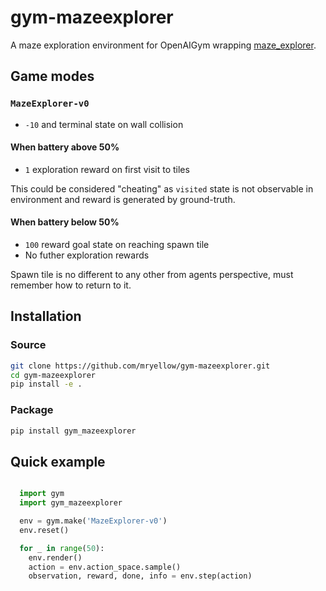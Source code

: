 # gym-mazeexplorer

A maze exploration environment for OpenAIGym wrapping [maze_explorer](https://github.com/mryellow/maze_explorer).

## Game modes

### `MazeExplorer-v0`

* `-10` and terminal state on wall collision

#### When battery above 50%

* `1` exploration reward on first visit to tiles

This could be considered "cheating" as `visited` state is not observable in environment and reward is generated by ground-truth.

#### When battery below 50%

* `100` reward goal state on reaching spawn tile
* No futher exploration rewards

Spawn tile is no different to any other from agents perspective, must remember how to return to it.

## Installation

### Source

```bash
git clone https://github.com/mryellow/gym-mazeexplorer.git
cd gym-mazeexplorer
pip install -e .
```

### Package

```bash
pip install gym_mazeexplorer
```

## Quick example

```python

  import gym
  import gym_mazeexplorer

  env = gym.make('MazeExplorer-v0')
  env.reset()

  for _ in range(50):
    env.render()
    action = env.action_space.sample()
    observation, reward, done, info = env.step(action)
```
